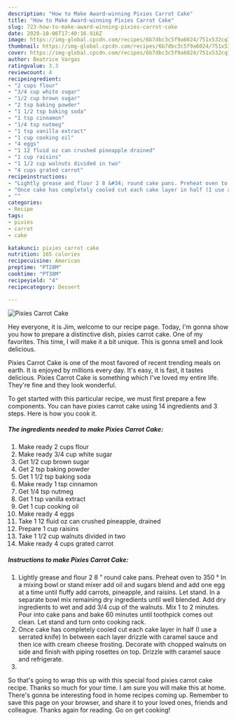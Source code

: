 ```yaml
---
description: "How to Make Award-winning Pixies Carrot Cake"
title: "How to Make Award-winning Pixies Carrot Cake"
slug: 723-how-to-make-award-winning-pixies-carrot-cake
date: 2020-10-06T17:40:16.916Z
image: https://img-global.cpcdn.com/recipes/6b7dbc3c5f9a6024/751x532cq70/pixies-carrot-cake-recipe-main-photo.jpg
thumbnail: https://img-global.cpcdn.com/recipes/6b7dbc3c5f9a6024/751x532cq70/pixies-carrot-cake-recipe-main-photo.jpg
cover: https://img-global.cpcdn.com/recipes/6b7dbc3c5f9a6024/751x532cq70/pixies-carrot-cake-recipe-main-photo.jpg
author: Beatrice Vargas
ratingvalue: 3.3
reviewcount: 4
recipeingredient:
- "2 cups flour"
- "3/4 cup white sugar"
- "1/2 cup brown sugar"
- "2 tsp baking powder"
- "1 1/2 tsp baking soda"
- "1 tsp cinnamon"
- "1/4 tsp nutmeg"
- "1 tsp vanilla extract"
- "1 cup cooking oil"
- "4 eggs"
- "1 12 fluid oz can crushed pineapple drained"
- "1 cup raisins"
- "1 1/2 cup walnuts divided in two"
- "4 cups grated carrot"
recipeinstructions:
- "Lightly grease and flour 2 8 &#34; round cake pans. Preheat oven to 350 ° In a mixing bowl or stand mixer add oil and sugars blend and add one egg at a time until fluffy add carrots, pineapple, and raisins. Let stand. In a separate bowl mix remaining dry ingredients until well blended. Add dry ingredients to wet and add 3/4 cup of the walnuts. Mix 1 to 2 minutes. Pour into cake pans and bake 60 minutes until toothpick comes out clean. Let stand and turn onto cooking rack."
- "Once cake has completely cooled cut each cake layer in half (I use a serrated knife) In between each layer drizzle with caramel sauce and then ice with cream cheese frosting. Decorate with chopped walnuts on side and finish with piping rosettes on top. Drizzle with caramel sauce and refrigerate."
- ""
categories:
- Recipe
tags:
- pixies
- carrot
- cake

katakunci: pixies carrot cake 
nutrition: 165 calories
recipecuisine: American
preptime: "PT28M"
cooktime: "PT38M"
recipeyield: "4"
recipecategory: Dessert

---
```



![Pixies Carrot Cake](https://img-global.cpcdn.com/recipes/6b7dbc3c5f9a6024/751x532cq70/pixies-carrot-cake-recipe-main-photo.jpg)

Hey everyone, it is Jim, welcome to our recipe page. Today, I'm gonna show you how to prepare a distinctive dish, pixies carrot cake. One of my favorites. This time, I will make it a bit unique. This is gonna smell and look delicious.

Pixies Carrot Cake is one of the most favored of recent trending meals on earth. It is enjoyed by millions every day. It's easy, it is fast, it tastes delicious. Pixies Carrot Cake is something which I've loved my entire life. They're fine and they look wonderful.




To get started with this particular recipe, we must first prepare a few components. You can have pixies carrot cake using 14 ingredients and 3 steps. Here is how you cook it.

<!--inarticleads1-->

##### The ingredients needed to make Pixies Carrot Cake:

1. Make ready 2 cups flour
1. Make ready 3/4 cup white sugar
1. Get 1/2 cup brown sugar
1. Get 2 tsp baking powder
1. Get 1 1/2 tsp baking soda
1. Make ready 1 tsp cinnamon
1. Get 1/4 tsp nutmeg
1. Get 1 tsp vanilla extract
1. Get 1 cup cooking oil
1. Make ready 4 eggs
1. Take 1 12 fluid oz can crushed pineapple, drained
1. Prepare 1 cup raisins
1. Take 1 1/2 cup walnuts divided in two
1. Make ready 4 cups grated carrot




<!--inarticleads2-->

##### Instructions to make Pixies Carrot Cake:

1. Lightly grease and flour 2 8 &#34; round cake pans. Preheat oven to 350 ° In a mixing bowl or stand mixer add oil and sugars blend and add one egg at a time until fluffy add carrots, pineapple, and raisins. Let stand. In a separate bowl mix remaining dry ingredients until well blended. Add dry ingredients to wet and add 3/4 cup of the walnuts. Mix 1 to 2 minutes. Pour into cake pans and bake 60 minutes until toothpick comes out clean. Let stand and turn onto cooking rack.
1. Once cake has completely cooled cut each cake layer in half (I use a serrated knife) In between each layer drizzle with caramel sauce and then ice with cream cheese frosting. Decorate with chopped walnuts on side and finish with piping rosettes on top. Drizzle with caramel sauce and refrigerate.
1. 




So that's going to wrap this up with this special food pixies carrot cake recipe. Thanks so much for your time. I am sure you will make this at home. There's gonna be interesting food in home recipes coming up. Remember to save this page on your browser, and share it to your loved ones, friends and colleague. Thanks again for reading. Go on get cooking!
